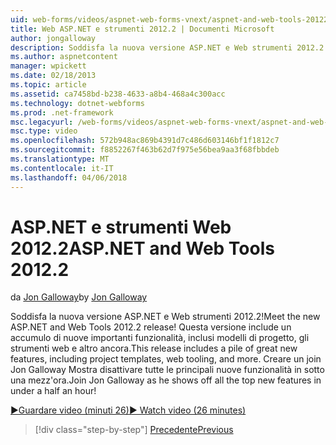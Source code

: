 ```yaml
---
uid: web-forms/videos/aspnet-web-forms-vnext/aspnet-and-web-tools-20122
title: Web ASP.NET e strumenti 2012.2 | Documenti Microsoft
author: jongalloway
description: Soddisfa la nuova versione ASP.NET e Web strumenti 2012.2! Questa versione include un accumulo di nuove importanti funzionalità, inclusi modelli di progetto, gli strumenti web e altro ancora. Raffaella...
ms.author: aspnetcontent
manager: wpickett
ms.date: 02/18/2013
ms.topic: article
ms.assetid: ca7458bd-b238-4633-a8b4-468a4c300acc
ms.technology: dotnet-webforms
ms.prod: .net-framework
msc.legacyurl: /web-forms/videos/aspnet-web-forms-vnext/aspnet-and-web-tools-20122
msc.type: video
ms.openlocfilehash: 572b948ac869b4391d7c486d603146bf1f1812c7
ms.sourcegitcommit: f8852267f463b62d7f975e56bea9aa3f68fbbdeb
ms.translationtype: MT
ms.contentlocale: it-IT
ms.lasthandoff: 04/06/2018
---
```

<a name="aspnet-and-web-tools-20122"></a><span data-ttu-id="9f720-105">ASP.NET e strumenti Web 2012.2</span><span class="sxs-lookup"><span data-stu-id="9f720-105">ASP.NET and Web Tools 2012.2</span></span>
====================
<span data-ttu-id="9f720-106">da [Jon Galloway](https://github.com/jongalloway)</span><span class="sxs-lookup"><span data-stu-id="9f720-106">by [Jon Galloway](https://github.com/jongalloway)</span></span>

<span data-ttu-id="9f720-107">Soddisfa la nuova versione ASP.NET e Web strumenti 2012.2!</span><span class="sxs-lookup"><span data-stu-id="9f720-107">Meet the new ASP.NET and Web Tools 2012.2 release!</span></span> <span data-ttu-id="9f720-108">Questa versione include un accumulo di nuove importanti funzionalità, inclusi modelli di progetto, gli strumenti web e altro ancora.</span><span class="sxs-lookup"><span data-stu-id="9f720-108">This release includes a pile of great new features, including project templates, web tooling, and more.</span></span> <span data-ttu-id="9f720-109">Creare un join Jon Galloway Mostra disattivare tutte le principali nuove funzionalità in sotto una mezz'ora.</span><span class="sxs-lookup"><span data-stu-id="9f720-109">Join Jon Galloway as he shows off all the top new features in under a half an hour!</span></span>

[<span data-ttu-id="9f720-110">&#9654;Guardare video (minuti 26)</span><span class="sxs-lookup"><span data-stu-id="9f720-110">&#9654; Watch video (26 minutes)</span></span>](https://channel9.msdn.com/Blogs/ASP-NET-Site-Videos/aspnet-and-web-tools-20122)

> [!div class="step-by-step"]
> [<span data-ttu-id="9f720-111">Precedente</span><span class="sxs-lookup"><span data-stu-id="9f720-111">Previous</span></span>](getting-started-with-the-next-version-of-aspnet.md)
